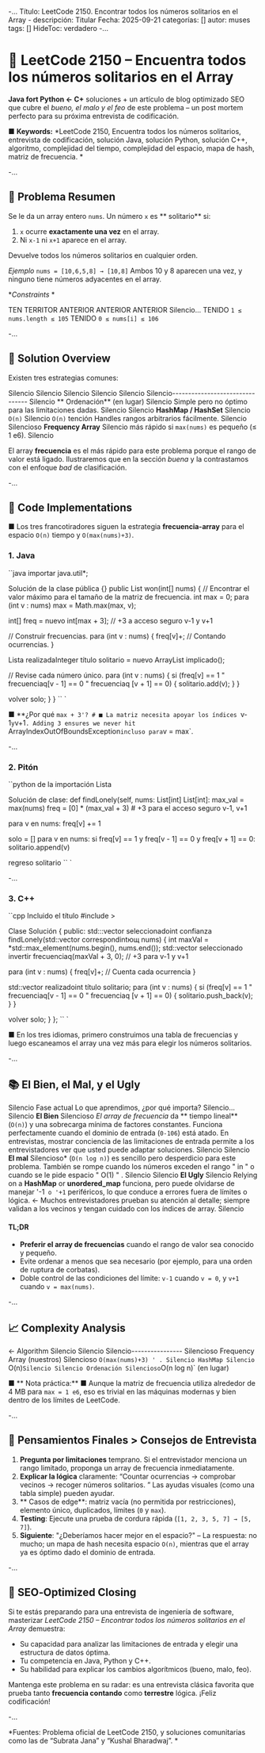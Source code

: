 -...
Título: LeetCode 2150. Encontrar todos los números solitarios en el Array -
descripción: Titular
Fecha: 2025-09-21
categorías: []
autor: muses
tags: []
HideToc: verdadero
-...
# 🧩 LeetCode 2150 – Encuentra todos los números solitarios en el Array
**Java fort Python ← C+** soluciones + un artículo de blog optimizado SEO que cubre el *bueno, el malo y el feo* de este problema – un post mortem perfecto para su próxima entrevista de codificación.

■ **Keywords:** *LeetCode 2150, Encuentra todos los números solitarios, entrevista de codificación, solución Java, solución Python, solución C++, algoritmo, complejidad del tiempo, complejidad del espacio, mapa de hash, matriz de frecuencia. *

-...

## 🎯 Problema Resumen

Se le da un array entero `nums`.
Un número `x` es ** solitario** si:

1. `x` ocurre **exactamente una vez** en el array.
2. Ni `x-1` ni `x+1` aparece en el array.

Devuelve todos los números solitarios en cualquier orden.

*Ejemplo*
`nums = [10,6,5,8] → [10,8]`
Ambos 10 y 8 aparecen una vez, y ninguno tiene números adyacentes en el array.

**Constraints* *

TEN TERRITOR ANTERIOR ANTERIOR ANTERIOR
Silencio...
TENIDO `1 ≤ nums.length ≤ 105`
TENIDO `0 ≤ nums[i] ≤ 106`

-...

## 🚀 Solution Overview

Existen tres estrategias comunes:

Silencio Silencio Silencio Silencio Silencio
Silencio--------------------------------
Silencio ** Ordenación** (en lugar) Silencio Simple pero no óptimo para las limitaciones dadas. Silencio
Silencio **HashMap / HashSet** Silencio `O(n)` Silencio `O(n)` tención Handles rangos arbitrarios fácilmente. Silencio
Silencioso **Frequency Array** Silencio más rápido si `max(nums)` es pequeño (≤ 1 e6). Silencio

El array **frecuencia** es el más rápido para este problema porque el rango de valor está ligado.
Ilustraremos que en la sección *buena* y la contrastamos con el enfoque *bad* de clasificación.

-...

## 🔧 Code Implementations

■ Los tres francotiradores siguen la estrategia **frecuencia-array** para el espacio `O(n)` tiempo y `O(max(nums)+3)`.

### 1. Java

``java
importar java.util*;

Solución de la clase pública {}
public List won(int[] nums) {
// Encontrar el valor máximo para el tamaño de la matriz de frecuencia.
int max = 0;
para (int v : nums) max = Math.max(max, v);

int[] freq = nuevo int[max + 3]; // +3 a acceso seguro v-1 y v+1

// Construir frecuencias.
para (int v : nums) {
freq[v]+; // Contando ocurrencias.
}

Lista realizadaInteger título solitario = nuevo ArrayList implicado();

// Revise cada número único.
para (int v : nums) {
si (freq[v] == 1 " frecuenciaq[v - 1] == 0 " frecuenciaq [v + 1] == 0) {
solitario.add(v);
}
}

volver solo;
}
}
`` `

■ **¿Por qué `max + 3'? #
■ La matriz necesita apoyar los índices `v-1` y `v+1`. Adding 3 ensures we never hit `ArrayIndexOutOfBoundsException` incluso para `v = max`.

-...

### 2. Pitón

``python
de la importación Lista

Solución de clase:
def findLonely(self, nums: List[int] List[int]:
max_val = max(nums)
freq = [0] * (max_val + 3) # +3 para el acceso seguro v-1, v+1

para v en nums:
freq[v] += 1

solo = []
para v en nums:
si freq[v] == 1 y freq[v - 1] == 0 y freq[v + 1] == 0:
solitario.append(v)

regreso solitario
`` `

-...

### 3. C++

``cpp
Incluido el título
#include >

Clase Solución {
public:
std:::vector seleccionadoint confianza findLonely(std::vector correspondintющ nums) {
int maxVal = *std::max_element(nums.begin(), nums.end());
std::vector seleccionado invertir frecuenciaq(maxVal + 3, 0); // +3 para v-1 y v+1

para (int v : nums) {
freq[v]+; // Cuenta cada ocurrencia
}

std::vector realizadoint título solitario;
para (int v : nums) {
si (freq[v] == 1 " frecuenciaq[v - 1] == 0 " frecuenciaq [v + 1] == 0) {
solitario.push_back(v);
}
}

volver solo;
}
};
`` `

■ En los tres idiomas, primero construimos una tabla de frecuencias y luego escaneamos el array una vez más para elegir los números solitarios.

-...

## 📚 El Bien, el Mal, y el Ugly

Silencio Fase actual Lo que aprendimos, ¿por qué importa?
Silencio...
Silencio **El Bien** Silencioso *El array de frecuencia* da ** tiempo lineal** (`O(n)`) y una sobrecarga mínima de factores constantes. Funciona perfectamente cuando el dominio de entrada (`0‐106`) está atado. En entrevistas, mostrar conciencia de las limitaciones de entrada permite a los entrevistadores ver que usted puede adaptar soluciones. Silencio
Silencio **El mal** Silencioso* (`O(n log n)`) es sencillo pero desperdicio para este problema. También se rompe cuando los números exceden el rango " in " o cuando se le pide espacio " O(1) " . Silencio
Silencio **El Ugly** Silencio Relying on a **HashMap** or **unordered_map** funciona, pero puede olvidarse de manejar '-1` o '+1` periféricos, lo que conduce a errores fuera de límites o lógica. ← Muchos entrevistadores prueban su atención al detalle; siempre validan a los vecinos y tengan cuidado con los índices de array. Silencio

#### TL;DR

- **Preferir el array de frecuencias** cuando el rango de valor sea conocido y pequeño.
- Evite ordenar a menos que sea necesario (por ejemplo, para una orden de ruptura de corbatas).
- Doble control de las condiciones del límite: `v-1` cuando `v = 0`, y `v+1` cuando `v = max(nums)`.

-...

## 📈 Complexity Analysis

← Algorithm Silencio Silencio
Silencio----------------
Silencioso Frequency Array (nuestros) Silencioso `O(max(nums)+3) ' .
Silencio HashMap Silencio `O(n)` Silencio
Silencio Ordenación Silencioso `O(n log n)` (en lugar)

■ ** Nota práctica:**
■ Aunque la matriz de frecuencia utiliza alrededor de 4 MB para `max = 1 e6`, eso es trivial en las máquinas modernas y bien dentro de los límites de LeetCode.

-...

## 📝 Pensamientos Finales > Consejos de Entrevista

1. **Pregunta por limitaciones** temprano. Si el entrevistador menciona un rango limitado, proponga un array de frecuencia inmediatamente.
2. **Explicar la lógica** claramente: “Countar ocurrencias → comprobar vecinos → recoger números solitarios. ”
Las ayudas visuales (como una tabla simple) pueden ayudar.
3. ** Casos de edge**: matriz vacía (no permitida por restricciones), elemento único, duplicados, límites (`0` y `max`).
4. **Testing**: Ejecute una prueba de cordura rápida (`[1, 2, 3, 5, 7] → [5, 7]`).
5. **Siguiente**: "¿Deberíamos hacer mejor en el espacio?" – La respuesta: no mucho; un mapa de hash necesita espacio `O(n)`, mientras que el array ya es óptimo dado el dominio de entrada.

-...

## 🎯 SEO‐Optimized Closing

Si te estás preparando para una entrevista de ingeniería de software, masterizar *LeetCode 2150 – Encontrar todos los números solitarios en el Array* demuestra:

- Su capacidad para analizar las limitaciones de entrada y elegir una estructura de datos óptima.
- Tu competencia en Java, Python y C++.
- Su habilidad para explicar los cambios algorítmicos (bueno, malo, feo).

Mantenga este problema en su radar: es una entrevista clásica favorita que prueba tanto **frecuencia contando** como **terrestre** lógica. ¡Feliz codificación!

-...

*Fuentes: Problema oficial de LeetCode 2150, y soluciones comunitarias como las de “Subrata Jana” y “Kushal Bharadwaj”. *